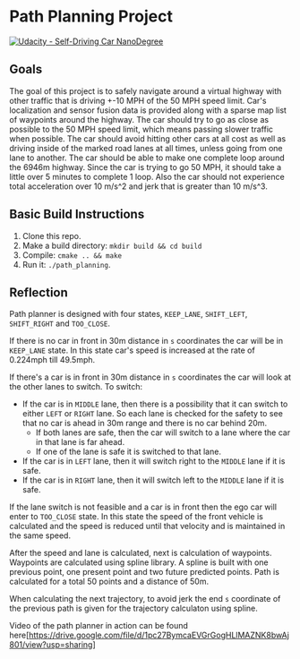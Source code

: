 # **Path Planning Project**
[![Udacity - Self-Driving Car NanoDegree](https://s3.amazonaws.com/udacity-sdc/github/shield-carnd.svg)](http://www.udacity.com/drive)

Goals
---
The goal of this project is to safely navigate around a virtual highway with other traffic that is driving +-10 MPH of the 50 MPH speed limit. Car's localization and sensor fusion data is provided along with a sparse map list of waypoints around the highway. The car should try to go as close as possible to the 50 MPH speed limit, which means passing slower traffic when possible. The car should avoid hitting other cars at all cost as well as driving inside of the marked road lanes at all times, unless going from one lane to another. The car should be able to make one complete loop around the 6946m highway. Since the car is trying to go 50 MPH, it should take a little over 5 minutes to complete 1 loop. Also the car should not experience total acceleration over 10 m/s^2 and jerk that is greater than 10 m/s^3.

Basic Build Instructions
---
1. Clone this repo.
2. Make a build directory: `mkdir build && cd build`
3. Compile: `cmake .. && make`
4. Run it: `./path_planning`.

Reflection
---
Path planner is designed with four states, `KEEP_LANE`, `SHIFT_LEFT`, `SHIFT_RIGHT` and `TOO_CLOSE`.

If there is no car in front in 30m distance in `s` coordinates the car will be in `KEEP_LANE` state. In this state car's speed is increased at the rate of 0.224mph till 49.5mph.

If there's a car is in front in 30m distance in `s` coordinates the car will look at the other lanes to switch.
To switch:
- If the car is in `MIDDLE` lane, then there is a possibility that it can switch to either `LEFT` or `RIGHT` lane. So each lane is checked for the safety to see that no car is ahead in 30m range and there is no car behind 20m.
    - If both lanes are safe, then the car will switch to a lane where the car in that lane is far ahead.
    - If one of the lane is safe it is switched to that lane.
- If the car is in `LEFT` lane, then it will switch right to the `MIDDLE` lane if it is safe.
- If the car is in `RIGHT` lane, then it will switch left to the `MIDDLE` lane if it is safe.

If the lane switch is not feasible and a car is in front then the ego car will enter to `TOO_CLOSE` state. In this state the speed of the front vehicle is calculated and the speed is reduced until that velocity and is maintained in the same speed.

After the speed and lane is calculated, next is calculation of waypoints. Waypoints are calculated using spline library. A spline is built with one previous point, one present point and two future predicted points. Path is calculated for a total 50 points and a distance of 50m. 

When calculating the next trajectory, to avoid jerk the end `s` coordinate of the previous path is given for the trajectory calculaton using spline.

Video of the path planner in action can be found here[https://drive.google.com/file/d/1pc27BymcaEVGrGogHLlMAZNK8bwAj801/view?usp=sharing]